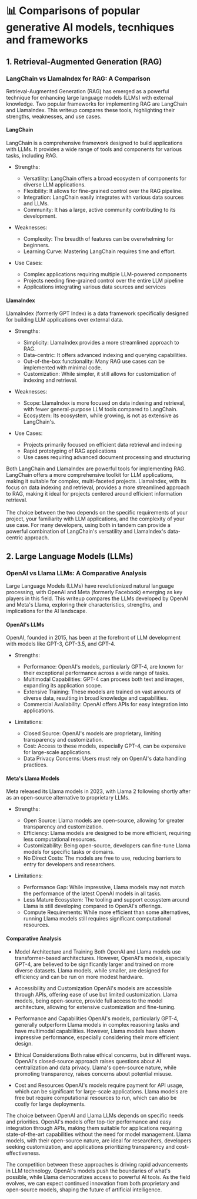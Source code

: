 # 📊 Comparisons of popular generative AI models, tecnhiques and frameworks

## 1. Retrieval-Augmented Generation (RAG)
### LangChain vs LlamaIndex for RAG: A Comparison
Retrieval-Augmented Generation (RAG) has emerged as a powerful technique for enhancing large language models (LLMs) with external knowledge. Two popular frameworks for implementing RAG are LangChain and LlamaIndex. This writeup compares these tools, highlighting their strengths, weaknesses, and use cases.
#### LangChain
LangChain is a comprehensive framework designed to build applications with LLMs. It provides a wide range of tools and components for various tasks, including RAG.
- Strengths:
  - Versatility: LangChain offers a broad ecosystem of components for diverse LLM applications.
  - Flexibility: It allows for fine-grained control over the RAG pipeline.
  - Integration: LangChain easily integrates with various data sources and LLMs.
  - Community: It has a large, active community contributing to its development.

- Weaknesses:
  - Complexity: The breadth of features can be overwhelming for beginners.
  - Learning Curve: Mastering LangChain requires time and effort.

- Use Cases:
  - Complex applications requiring multiple LLM-powered components
  - Projects needing fine-grained control over the entire LLM pipeline
  - Applications integrating various data sources and services

#### LlamaIndex
LlamaIndex (formerly GPT Index) is a data framework specifically designed for building LLM applications over external data.
- Strengths:
  - Simplicity: LlamaIndex provides a more streamlined approach to RAG.
  - Data-centric: It offers advanced indexing and querying capabilities.
  - Out-of-the-box functionality: Many RAG use cases can be implemented with minimal code.
  - Customization: While simpler, it still allows for customization of indexing and retrieval.

- Weaknesses:
  - Scope: LlamaIndex is more focused on data indexing and retrieval, with fewer general-purpose LLM tools compared to LangChain.
  - Ecosystem: Its ecosystem, while growing, is not as extensive as LangChain's.

- Use Cases:
  - Projects primarily focused on efficient data retrieval and indexing
  - Rapid prototyping of RAG applications
  - Use cases requiring advanced document processing and structuring


Both LangChain and LlamaIndex are powerful tools for implementing RAG. LangChain offers a more comprehensive toolkit for LLM applications, making it suitable for complex, multi-faceted projects. LlamaIndex, with its focus on data indexing and retrieval, provides a more streamlined approach to RAG, making it ideal for projects centered around efficient information retrieval. <br><br>
The choice between the two depends on the specific requirements of your project, your familiarity with LLM applications, and the complexity of your use case. For many developers, using both in tandem can provide a powerful combination of LangChain's versatility and LlamaIndex's data-centric approach.


## 2. Large Language Models (LLMs)
### OpenAI vs Llama LLMs: A Comparative Analysis
Large Language Models (LLMs) have revolutionized natural language processing, with OpenAI and Meta (formerly Facebook) emerging as key players in this field. This writeup compares the LLMs developed by OpenAI and Meta's Llama, exploring their characteristics, strengths, and implications for the AI landscape.

#### OpenAI's LLMs

OpenAI, founded in 2015, has been at the forefront of LLM development with models like GPT-3, GPT-3.5, and GPT-4.

- Strengths:
  - Performance: OpenAI's models, particularly GPT-4, are known for their exceptional performance across a wide range of tasks.
  - Multimodal Capabilities: GPT-4 can process both text and images, expanding its application scope.
  - Extensive Training: These models are trained on vast amounts of diverse data, resulting in broad knowledge and capabilities.
  - Commercial Availability: OpenAI offers APIs for easy integration into applications.

- Limitations:
  - Closed Source: OpenAI's models are proprietary, limiting transparency and customization.
  - Cost: Access to these models, especially GPT-4, can be expensive for large-scale applications.
  - Data Privacy Concerns: Users must rely on OpenAI's data handling practices.

#### Meta's Llama Models
Meta released its Llama models in 2023, with Llama 2 following shortly after as an open-source alternative to proprietary LLMs.

- Strengths:
  - Open Source: Llama models are open-source, allowing for greater transparency and customization.
  - Efficiency: Llama models are designed to be more efficient, requiring less computational resources.
  - Customizability: Being open-source, developers can fine-tune Llama models for specific tasks or domains.
  - No Direct Costs: The models are free to use, reducing barriers to entry for developers and researchers.

- Limitations:
  - Performance Gap: While impressive, Llama models may not match the performance of the latest OpenAI models in all tasks.
  - Less Mature Ecosystem: The tooling and support ecosystem around Llama is still developing compared to OpenAI's offerings.
  - Compute Requirements: While more efficient than some alternatives, running Llama models still requires significant computational resources.

#### Comparative Analysis
- Model Architecture and Training
Both OpenAI and Llama models use transformer-based architectures. However, OpenAI's models, especially GPT-4, are believed to be significantly larger and trained on more diverse datasets. Llama models, while smaller, are designed for efficiency and can be run on more modest hardware.

- Accessibility and Customization
OpenAI's models are accessible through APIs, offering ease of use but limited customization. Llama models, being open-source, provide full access to the model architecture, allowing for extensive customization and fine-tuning.

- Performance and Capabilities
OpenAI's models, particularly GPT-4, generally outperform Llama models in complex reasoning tasks and have multimodal capabilities. However, Llama models have shown impressive performance, especially considering their more efficient design.

- Ethical Considerations
Both raise ethical concerns, but in different ways. OpenAI's closed-source approach raises questions about AI centralization and data privacy. Llama's open-source nature, while promoting transparency, raises concerns about potential misuse.

- Cost and Resources
OpenAI's models require payment for API usage, which can be significant for large-scale applications. Llama models are free but require computational resources to run, which can also be costly for large deployments.


The choice between OpenAI and Llama LLMs depends on specific needs and priorities. OpenAI's models offer top-tier performance and easy integration through APIs, making them suitable for applications requiring state-of-the-art capabilities without the need for model management. Llama models, with their open-source nature, are ideal for researchers, developers seeking customization, and applications prioritizing transparency and cost-effectiveness.

The competition between these approaches is driving rapid advancements in LLM technology. OpenAI's models push the boundaries of what's possible, while Llama democratizes access to powerful AI tools. As the field evolves, we can expect continued innovation from both proprietary and open-source models, shaping the future of artificial intelligence.
